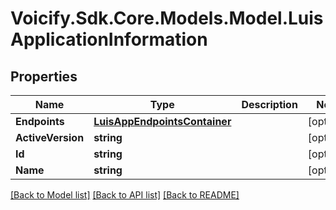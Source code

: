 # Voicify.Sdk.Core.Models.Model.LuisApplicationInformation
## Properties

Name | Type | Description | Notes
------------ | ------------- | ------------- | -------------
**Endpoints** | [**LuisAppEndpointsContainer**](LuisAppEndpointsContainer.md) |  | [optional] 
**ActiveVersion** | **string** |  | [optional] 
**Id** | **string** |  | [optional] 
**Name** | **string** |  | [optional] 

[[Back to Model list]](../README.md#documentation-for-models) [[Back to API list]](../README.md#documentation-for-api-endpoints) [[Back to README]](../README.md)

